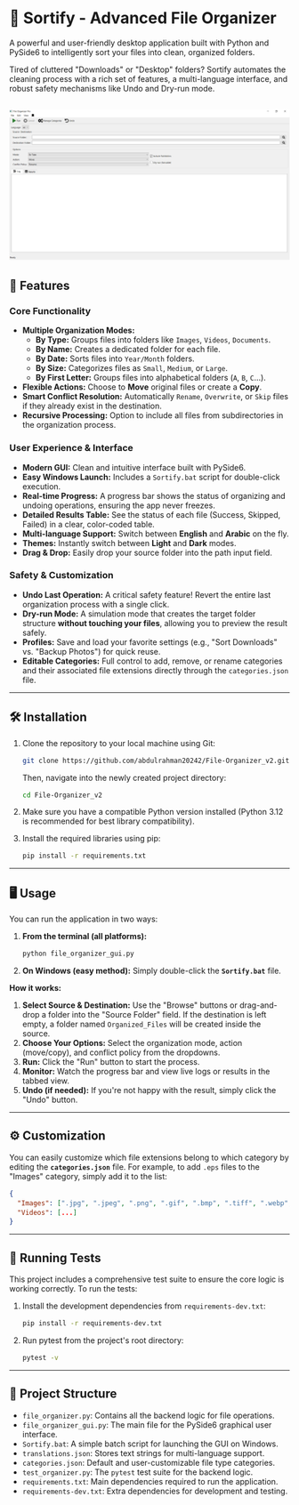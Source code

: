 # 📂 Sortify - Advanced File Organizer

A powerful and user-friendly desktop application built with Python and PySide6 to intelligently sort your files into clean, organized folders.

Tired of cluttered "Downloads" or "Desktop" folders? Sortify automates the cleaning process with a rich set of features, a multi-language interface, and robust safety mechanisms like Undo and Dry-run mode.


![Sortify Screenshot](https://raw.githubusercontent.com/abdulrahman20242/File-Organizer_v2/main/Capture.PNG)
---

## 🚀 Features

### Core Functionality
*   **Multiple Organization Modes:**
    *   **By Type:** Groups files into folders like `Images`, `Videos`, `Documents`.
    *   **By Name:** Creates a dedicated folder for each file.
    *   **By Date:** Sorts files into `Year/Month` folders.
    *   **By Size:** Categorizes files as `Small`, `Medium`, or `Large`.
    *   **By First Letter:** Groups files into alphabetical folders (`A`, `B`, `C`...).
*   **Flexible Actions:** Choose to **Move** original files or create a **Copy**.
*   **Smart Conflict Resolution:** Automatically `Rename`, `Overwrite`, or `Skip` files if they already exist in the destination.
*   **Recursive Processing:** Option to include all files from subdirectories in the organization process.

### User Experience & Interface
*   **Modern GUI:** Clean and intuitive interface built with PySide6.
*   **Easy Windows Launch:** Includes a `Sortify.bat` script for double-click execution.
*   **Real-time Progress:** A progress bar shows the status of organizing and undoing operations, ensuring the app never freezes.
*   **Detailed Results Table:** See the status of each file (Success, Skipped, Failed) in a clear, color-coded table.
*   **Multi-language Support:** Switch between **English** and **Arabic** on the fly.
*   **Themes:** Instantly switch between **Light** and **Dark** modes.
*   **Drag & Drop:** Easily drop your source folder into the path input field.

### Safety & Customization
*   **Undo Last Operation:** A critical safety feature! Revert the entire last organization process with a single click.
*   **Dry-run Mode:** A simulation mode that creates the target folder structure **without touching your files**, allowing you to preview the result safely.
*   **Profiles:** Save and load your favorite settings (e.g., "Sort Downloads" vs. "Backup Photos") for quick reuse.
*   **Editable Categories:** Full control to add, remove, or rename categories and their associated file extensions directly through the `categories.json` file.

---

## 🛠️ Installation

1.  Clone the repository to your local machine using Git:
    ```bash
    git clone https://github.com/abdulrahman20242/File-Organizer_v2.git
    ```
    Then, navigate into the newly created project directory:
    ```bash
    cd File-Organizer_v2
    ```

2.  Make sure you have a compatible Python version installed (Python 3.12 is recommended for best library compatibility).

3.  Install the required libraries using pip:
    ```bash
    pip install -r requirements.txt
    ```

---

## 🖥️ Usage

You can run the application in two ways:

1.  **From the terminal (all platforms):**
    ```bash
    python file_organizer_gui.py
    ```

2.  **On Windows (easy method):**
    Simply double-click the **`Sortify.bat`** file.

**How it works:**

1.  **Select Source & Destination:** Use the "Browse" buttons or drag-and-drop a folder into the "Source Folder" field. If the destination is left empty, a folder named `Organized_Files` will be created inside the source.
2.  **Choose Your Options:** Select the organization mode, action (move/copy), and conflict policy from the dropdowns.
3.  **Run:** Click the "Run" button to start the process.
4.  **Monitor:** Watch the progress bar and view live logs or results in the tabbed view.
5.  **Undo (if needed):** If you're not happy with the result, simply click the "Undo" button.

---

## ⚙️ Customization

You can easily customize which file extensions belong to which category by editing the **`categories.json`** file. For example, to add `.eps` files to the "Images" category, simply add it to the list:

```json
{
  "Images": [".jpg", ".jpeg", ".png", ".gif", ".bmp", ".tiff", ".webp", ".heic", ".eps"],
  "Videos": [...]
}
```

---

## 🧪 Running Tests

This project includes a comprehensive test suite to ensure the core logic is working correctly. To run the tests:

1.  Install the development dependencies from `requirements-dev.txt`:
    ```bash
    pip install -r requirements-dev.txt
    ```
2.  Run pytest from the project's root directory:
    ```bash
    pytest -v
    ```

---

## 📒 Project Structure

*   `file_organizer.py`: Contains all the backend logic for file operations.
*   `file_organizer_gui.py`: The main file for the PySide6 graphical user interface.
*   `Sortify.bat`: A simple batch script for launching the GUI on Windows.
*   `translations.json`: Stores text strings for multi-language support.
*   `categories.json`: Default and user-customizable file type categories.
*   `test_organizer.py`: The `pytest` test suite for the backend logic.
*   `requirements.txt`: Main dependencies required to run the application.
*   `requirements-dev.txt`: Extra dependencies for development and testing.

